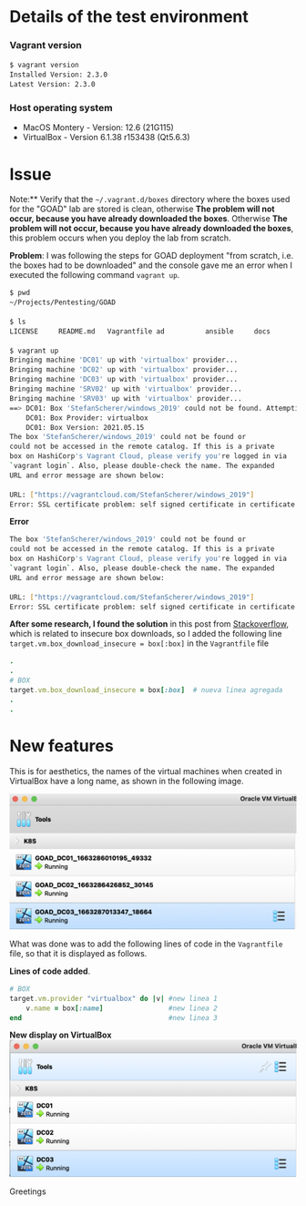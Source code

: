 
# Details of the test environment
### Vagrant version

```bash
$ vagrant version
Installed Version: 2.3.0
Latest Version: 2.3.0
```

### Host operating system

-   MacOS Montery - Version: 12.6 (21G115)
-   VirtualBox - Version 6.1.38 r153438 (Qt5.6.3)


# Issue
Note:** Verify that the `~/.vagrant.d/boxes` directory where the boxes used for the "GOAD" lab are stored is clean, otherwise **The problem will not occur, because you have already downloaded the boxes**. Otherwise **The problem will not occur, because you have already downloaded the boxes**, this problem occurs when you deploy the lab from scratch.


**Problem**: I was following the steps for GOAD deployment "from scratch, i.e. the boxes had to be downloaded" and the console gave me an error when I executed the following command `vagrant up`.


```bash
$ pwd
~/Projects/Pentesting/GOAD

$ ls
LICENSE     README.md   Vagrantfile ad          ansible     docs        vagrant

$ vagrant up
Bringing machine 'DC01' up with 'virtualbox' provider...
Bringing machine 'DC02' up with 'virtualbox' provider...
Bringing machine 'DC03' up with 'virtualbox' provider...
Bringing machine 'SRV02' up with 'virtualbox' provider...
Bringing machine 'SRV03' up with 'virtualbox' provider...
==> DC01: Box 'StefanScherer/windows_2019' could not be found. Attempting to find and install...
    DC01: Box Provider: virtualbox
    DC01: Box Version: 2021.05.15
The box 'StefanScherer/windows_2019' could not be found or
could not be accessed in the remote catalog. If this is a private
box on HashiCorp's Vagrant Cloud, please verify you're logged in via
`vagrant login`. Also, please double-check the name. The expanded
URL and error message are shown below:

URL: ["https://vagrantcloud.com/StefanScherer/windows_2019"]
Error: SSL certificate problem: self signed certificate in certificate chain
```

**Error**

```bash
The box 'StefanScherer/windows_2019' could not be found or
could not be accessed in the remote catalog. If this is a private
box on HashiCorp's Vagrant Cloud, please verify you're logged in via
`vagrant login`. Also, please double-check the name. The expanded
URL and error message are shown below:

URL: ["https://vagrantcloud.com/StefanScherer/windows_2019"]
Error: SSL certificate problem: self signed certificate in certificate chain
```

**After some research, I found the solution** in this post from [Stackoverflow](https://stackoverflow.com/questions/42718527/vagrant-up-command-throwing-ssl-error), which is related to insecure box downloads, so I added the following line `target.vm.box_download_insecure = box[:box]` in the `Vagrantfile` file

```ruby
.
.
# BOX
target.vm.box_download_insecure = box[:box]  # nueva linea agregada
.
.
```
# New features 
This is for aesthetics, the names of the virtual machines when created in VirtualBox have a long name, as shown in the following image.


![im1](https://github.com/xllauca/dotfiles/blob/master/attachments/Pasted%20image%2020220915191533.png)

What was done was to add the following lines of code in the `Vagrantfile` file, so that it is displayed as follows. 

**Lines of code added**.
```ruby
# BOX
target.vm.provider "virtualbox" do |v| #new linea 1
	v.name = box[:name]                #new linea 2
end                                    #new linea 3
```

**New display on VirtualBox**
![im2](https://github.com/xllauca/dotfiles/blob/master/attachments/Pasted%20image%2020220915201746.png)

Greetings
